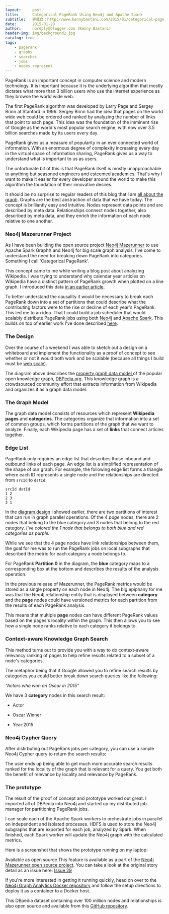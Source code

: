 ```yaml
---
layout:     post
title:      Categorical PageRank Using Neo4j and Apache Spark
subtitle:   转载自：http://www.kennybastani.com/2015/01/categorical-pagerank-neo4j-spark.html
date:       2015-01-20
author:     noreply@blogger.com (Kenny Bastani)
header-img: img/background2.jpg
catalog: true
tags:
    - pagerank
    - graphs
    - searches
    - jobs
    - nodes represent
---
```


PageRank is an important concept in computer science and modern technology. It is important because it is the underlying algorithm that mostly dictates what more than 3 billion users who use the internet experience as they browse the world wide web.

The first PageRank algorithm was developed by Larry Page and Sergey Brinn at Stanford in 1996. Sergey Brinn had the idea that pages on the world wide web could be ordered and ranked by analyzing the number of links that point to each page. This idea was the foundation of the imminent rise of Google as the world's most popular search engine, with now over 3.5 billion searches made by its users every day.

PageRank gives us a measure of popularity in an ever connected world of information. With an enormous degree of complexity increasing every day in the virtual space of information sharing, PageRank gives us a way to understand what is important to us as users.


The unfortunate bit of this is that PageRank itself is mostly unapproachable to anything but seasoned engineers and esteemed academics. That's why I want to make it easier for every developer around the world to make this algorithm the foundation of their innovative desires.

It should be no surprise to regular readers of this blog that I am [all about the graph](http://www.neo4j.com/.). Graphs are the best abstraction of data that we have today. The concept is brilliantly easy and intuitive. Nodes represent data points and are described by meta data. Relationships connect nodes together, also described by meta data, and they enrich the information of each node relative to one another.

### Neo4j Mazerunner Project

As I have been building the open source project [Neo4j Mazerunner](https://github.com/kbastani/neo4j-mazerunner) to use Apache Spark GraphX and Neo4j for big scale graph analysis, I've come to understand the need for breaking down PageRank into categories. Something I call 'Categorical PageRank'.

This concept came to me while writing a blog post about analyzing Wikipedia. I was trying to understand why calendar year articles on Wikipedia have a distinct pattern of PageRank growth when plotted on a line graph. I introduced this data [in an earlier article](http://www.kennybastani.com/2014/12/graph-analysis-wikipedia-recent-relevancy.html).


To better understand the causality it would be necessary to break each PageRank down into a set of partitions that could describe what the contributing factors were to the rise or decline of each year's PageRank. This led me to an idea. That I could build a job scheduler that would scalably distribute PageRank jobs using both [Neo4j](http://www.neo4j.com/) and [Apache Spark](https://spark.apache.org/). This builds on top of earlier work I've done described [here](http://www.kennybastani.com/2014/11/using-apache-spark-and-neo4j-for-big.html).

### The Design

Over the course of a weekend I was able to sketch out a design on a whiteboard and implement the functionality as a proof of concept to see whether or not it would both work and be scalable (because all things I build must be [web scale](http://www.mongodb-is-web-scale.com/)).


The diagram above describes the [property graph data model ](http://neo4j.com/developer/graph-database)of the popular open knowledge graph, [DBPedia.org](http://dbpedia.org/). This knowledge graph is a crowdsourced community effort that extracts information from Wikipedia and organizes it as a graph data model. 

### The Graph Model

The graph data model consists of resources which represent **Wikipedia pages** and **categories**. The categories organize that information into a set of common groups, which forms partitions of the graph that we want to analyze. Finally, each Wikipedia page has a set of **links** that connect articles together.

### Edge List

PageRank only requires an edge list that describes those inbound and outbound links of each page. An edge list is a simplified representation of the shape of our graph. For example, the following edge list forms a triangle where each ID represents a single node and the relationships are directed from `srcId` to `dstId`.

```
srcId dstId
1 2
2 3 
3 1

```

In the [diagram design](http://1.bp.blogspot.com/-9i64hxun2jk/VL3tOu1aBwI/AAAAAAAABBo/IOv-AIFfl7A/s1600/Categorical_PageRank.png) I showed earlier, there are two partitions of interest that can run in graph parallel operations. Of the 4 *page* nodes, there are 2 nodes that belong to the blue category and 3 nodes that belong to the red category. *I've colored the 1 node that belongs to both blue and red categories as purple.*

While we see that the 4 page nodes have link relationships between them, the goal for me was to run the PageRank jobs on local subgraphs that described the metric for each category a node belongs to.

For PageRank **Partition 0** in the diagram, the **blue** category maps to a corresponding box at the bottom and describes the results of the analysis operation. 

In the previous release of Mazerunner, the PageRank metrics would be stored as a single property on each node in Neo4j. The big epiphany for me was that the Neo4j relationship entity that is displayed between **category** and the **page** nodes could have versioned metrics for each partition from the results of each PageRank analysis. 

This means that multiple **page** nodes can have different PageRank values based on the pages's locality within the graph. This then allows you to see how a single node ranks relative to each category it belongs to. 

### Context-aware Knowledge Graph Search

This method turns out to provide you with a way to do context-aware relevancy ranking of pages to help refine results related to a subset of a node's categories. 

The metaphor being that if Google allowed you to refine search results by categories you could better break down search queries like the following:

> 
*"Actors who won an Oscar in 2015"*


We have 3 **category** nodes in this search result:

- Actor

- Oscar Winner

- Year:2015


### Neo4j Cypher Query

After distirbuting out PageRank jobs per category, you can use a simple Neo4j Cypher query to return the search results:

The user ends up being able to get much more accurate search results ranked for the locality of the graph that is relevant for a query. You get both the benefit of relevance by locality and relevance by PageRank.

### The prototype

The result of the proof of concept and prototype worked out great. I imported all of DBPedia into Neo4j and started up my distributed job manager for partitioning PageRank jobs.

I can scale each of the Apache Spark workers to orchestrate jobs in parallel on independent and isolated processes. HDFS is used to store the Neo4j subgraphs that are exported for each job, analyzed by Spark. When finished, each Spark worker will update the Neo4j graph with the calculated metrics.

Here is a screenshot that shows the prototype running on my laptop:


Available as open source
This feature is available as a part of the [Neo4j Mazerunner open source project](http://www.github.com/kbastani/neo4j-mazerunner). You can take a look at the original story detail as an issue here: [Issue 29](https://github.com/kbastani/neo4j-mazerunner/issues/29)

If you're more interested in getting it running quickly, head on over to the [Neo4j Graph Analytics Docker repository](https://registry.hub.docker.com/u/kbastani/neo4j-graph-analytics) and follow the setup directions to deploy it as a container to a Docker host.

This DBpedia dataset containing over 100 million nodes and relationships is also open source and available from this [GitHub repository](https://github.com/kbastani/neo4j-dbpedia-importer).
